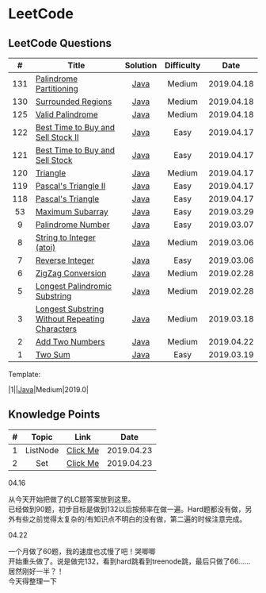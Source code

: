 # LeetCode

## LeetCode Questions
| # | Title | Solution | Difficulty | Date |
|:-:|---|:-:|:-:|:-:|
|131|[Palindrome Partitioning](https://leetcode.com/problems/palindrome-partitioning/) | [Java](https://github.com/Zingg7/LeetCode/blob/master/131.%20Palindrome%20Partitioning.md)|Medium|2019.04.18|
|130|[Surrounded Regions](https://leetcode.com/problems/surrounded-regions/) | [Java](https://github.com/Zingg7/LeetCode/blob/master/130.%20Surrounded%20Regions.md)|Medium|2019.04.18|
|125|[Valid Palindrome](https://leetcode.com/problems/valid-palindrome/) | [Java](https://github.com/Zingg7/LeetCode/blob/master/125.%20Valid%20Palindrome.md)|Medium|2019.04.18|
|122|[Best Time to Buy and Sell Stock II](https://leetcode.com/problems/best-time-to-buy-and-sell-stock-ii/) | [Java](https://github.com/Zingg7/LeetCode/blob/master/122.%20Best%20Time%20to%20Buy%20and%20Sell%20Stock%20II.md)|Easy|2019.04.17|
|121|[Best Time to Buy and Sell Stock](https://leetcode.com/problems/best-time-to-buy-and-sell-stock/) | [Java](https://github.com/Zingg7/LeetCode/blob/master/121.%20Best%20Time%20to%20Buy%20and%20Sell%20Stock.md)|Easy|2019.04.17|
|120|[Triangle](https://leetcode.com/problems/triangle/) | [Java](https://github.com/Zingg7/LeetCode/blob/master/120.%20Triangle.md)|Medium|2019.04.17|
|119|[Pascal's Triangle II](https://leetcode.com/problems/pascals-triangle-ii/)|[Java](https://github.com/Zingg7/LeetCode/blob/master/118%26119.%20Pascal's%20Triangle(I%26II).md)|Easy|2019.04.17|
|118|[Pascal's Triangle](https://leetcode.com/problems/pascals-triangle/)|[Java](https://github.com/Zingg7/LeetCode/blob/master/118%26119.%20Pascal's%20Triangle(I%26II).md)|Easy|2019.04.17|
|53|[Maximum Subarray](https://leetcode.com/problems/maximum-subarray/)|[Java](https://github.com/Zingg7/LeetCode/blob/master/53.%20Maximum%20Subarray.md)|Easy|2019.03.29|
|9|[Palindrome Number](https://leetcode.com/problems/palindrome-number/)|[Java](https://github.com/Zingg7/LeetCode/blob/master/9.%20Palindrome%20Number.md)|Easy|2019.03.07|
|8|[String to Integer (atoi)](https://leetcode.com/problems/string-to-integer-atoi/)|[Java](https://github.com/Zingg7/LeetCode/blob/master/8.%20String%20to%20Integer%20(atoi).md)|Medium|2019.03.06|
|7|[Reverse Integer](https://leetcode.com/problems/reverse-integer/)|[Java](https://github.com/Zingg7/LeetCode/blob/master/7.%20Reverse%20Integer.md)|Easy|2019.03.06|
|6|[ZigZag Conversion](https://leetcode.com/problems/zigzag-conversion/)|[Java](https://github.com/Zingg7/LeetCode/blob/master/6.%20ZigZag%20Conversion.md)|Medium|2019.02.28|
|5|[Longest Palindromic Substring](https://leetcode.com/problems/longest-palindromic-substring/)|[Java](https://github.com/Zingg7/LeetCode/blob/master/5.%20Longest%20Palindromic%20Substring.md)|Medium|2019.02.28|
|3|[Longest Substring Without Repeating Characters](https://leetcode.com/problems/longest-substring-without-repeating-characters/)|[Java](https://github.com/Zingg7/LeetCode/blob/master/3.%20Longest%20Substring%20Without%20Repeating%20Characters.md)|Medium|2019.03.18|
|2|[Add Two Numbers](https://leetcode.com/problems/add-two-numbers/)|[Java](https://github.com/Zingg7/LeetCode/blob/master/2.%20Add%20Two%20Numbers.md)|Medium|2019.04.22|
|1|[Two Sum](https://leetcode.com/problems/two-sum/)|[Java](https://github.com/Zingg7/LeetCode/blob/master/1.%20Two%20Sum.md)|Easy|2019.03.19|


Template:

|1|[]()|[Java]()|Medium|2019.0|


## Knowledge Points
| # | Topic | Link | Date |
|:-:|:-:|:-:|:-:|
|1|ListNode|[Click Me](https://github.com/Zingg7/LeetCode/edit/Knowledge-Points/ListNode.md)|2019.04.23|
|2|Set|[Click Me](https://github.com/Zingg7/LeetCode/blob/Knowledge-Points/Set.md)|2019.04.23|



04.16

从今天开始把做了的LC题答案放到这里。<br>
已经做到90题，初步目标是做到132以后按频率在做一遍。Hard题都没有做，另外有些之前觉得太复杂的/有知识点不明白的没有做，第二遍的时候注意完成。


04.22

一个月做了60题，我的速度也忒慢了吧！哭唧唧<br>
开始重头做了。说是做完132，看到hard跳看到treenode跳，最后只做了66…… 居然刚好一半？！<br>
今天得整理一下

